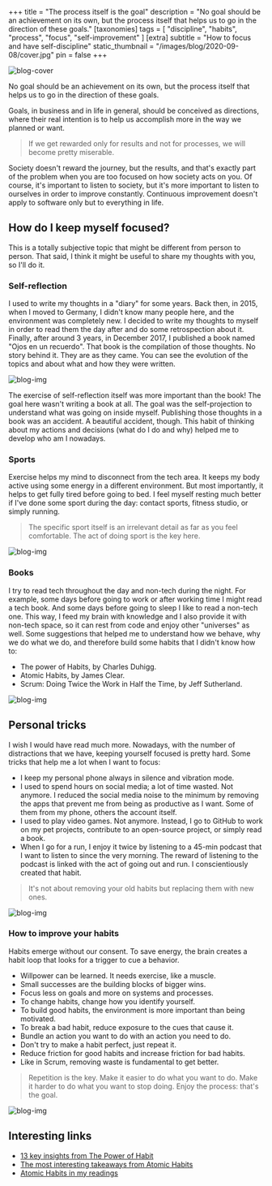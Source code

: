 +++
title = "The process itself is the goal"
description = "No goal should be an achievement on its own, but the process itself that helps us to go in the direction of these goals."
[taxonomies]
tags = [ "discipline", "habits", "process", "focus", "self-improvement" ]
[extra]
subtitle = "How to focus and have self-discipline"
static_thumbnail = "/images/blog/2020-09-08/cover.jpg"
pin = false
+++

![blog-cover](/images/blog/2020-09-08/cover.jpg)

No goal should be an achievement on its own, but the process itself that helps us to go in the direction of these goals.

<!-- more -->

Goals, in business and in life in general, should be conceived as directions, where their real intention is to help us accomplish more in the way we planned or want.

> If we get rewarded only for results and not for processes, we will become pretty miserable.

Society doesn't reward the journey, but the results, and that's exactly part of the problem when you are too focused on how society acts on you. Of course, it's important to listen to society, but it's more important to listen to ourselves in order to improve constantly. Continuous improvement doesn't apply to software only but to everything in life.

## How do I keep myself focused?

This is a totally subjective topic that might be different from person to person. That said, I think it might be useful to share my thoughts with you, so I'll do it.

### Self-reflection

I used to write my thoughts in a "diary" for some years. Back then, in 2015, when I moved to Germany, I didn't know many people here, and the environment was completely new.
I decided to write my thoughts to myself in order to read them the day after and do some retrospection about it. Finally, after around 3 years, in December 2017, I published a book named "Ojos en un recuerdo". That book is the compilation of those thoughts. No story behind it. They are as they came. You can see the evolution of the topics and about what and how they were written.

![blog-img](/images/blog/2020-09-08/oeur-books.jpg)

The exercise of self-reflection itself was more important than the book! The goal here wasn't writing a book at all. The goal was the self-projection to understand what was going on inside myself. Publishing those thoughts in a book was an accident. A beautiful accident, though.
This habit of thinking about my actions and decisions (what do I do and why) helped me to develop who am I nowadays.

### Sports

Exercise helps my mind to disconnect from the tech area. It keeps my body active using some energy in a different environment. But most importantly, it helps to get fully tired before going to bed. I feel myself resting much better if I've done some sport during the day: contact sports, fitness studio, or simply running.

> The specific sport itself is an irrelevant detail as far as you feel comfortable. The act of doing sport is the key here.

![blog-img](/images/blog/2020-09-08/bjj-berlin-2020.jpg)

### Books

I try to read tech throughout the day and non-tech during the night. For example, some days before going to work or after working time I might read a tech book. And some days before going to sleep I like to read a non-tech one. This way, I feed my brain with knowledge and I also provide it with non-tech space, so it can rest from code and enjoy other "universes" as well.
Some suggestions that helped me to understand how we behave, why we do what we do, and therefore build some habits that I didn't know how to:

- The power of Habits, by Charles Duhigg.
- Atomic Habits, by James Clear.
- Scrum: Doing Twice the Work in Half the Time, by Jeff Sutherland.

![blog-img](/images/blog/2020-09-08/atomic-habits.jpg)

## Personal tricks

I wish I would have read much more. Nowadays, with the number of distractions that we have, keeping yourself focused is pretty hard. Some tricks that help me a lot when I want to focus:

- I keep my personal phone always in silence and vibration mode.
- I used to spend hours on social media; a lot of time wasted. Not anymore. I reduced the social media noise to the minimum by removing the apps that prevent me from being as productive as I want. Some of them from my phone, others the account itself.
- I used to play video games. Not anymore. Instead, I go to GitHub to work on my pet projects, contribute to an open-source project, or simply read a book.
- When I go for a run, I enjoy it twice by listening to a 45-min podcast that I want to listen to since the very morning. The reward of listening to the podcast is linked with the act of going out and run. I conscientiously created that habit.

> It's not about removing your old habits but replacing them with new ones.

![blog-img](/images/blog/2020-09-08/chema-jumping.jpg)

### How to improve your habits

Habits emerge without our consent. To save energy, the brain creates a habit loop that looks for a trigger to cue a behavior.

- Willpower can be learned. It needs exercise, like a muscle.
- Small successes are the building blocks of bigger wins.
- Focus less on goals and more on systems and processes.
- To change habits, change how you identify yourself.
- To build good habits, the environment is more important than being motivated.
- To break a bad habit, reduce exposure to the cues that cause it.
- Bundle an action you want to do with an action you need to do.
- Don't try to make a habit perfect, just repeat it.
- Reduce friction for good habits and increase friction for bad habits.
- Like in Scrum, removing waste is fundamental to get better.

> Repetition is the key. Make it easier to do what you want to do. Make it harder to do what you want to stop doing. Enjoy the process: that's the goal.

![blog-img](/images/blog/2020-09-08/chema-next-turm.jpg)

## Interesting links

- [13 key insights from The Power of Habit](https://heleo.com/charles-duhigg-13-key-insights-charles-duhiggs-power-habit/2026/)
- [The most interesting takeaways from Atomic Habits](https://medium.com/@saurinparikh/the-most-interesting-useful-takeaways-from-atomic-habits-9acc20bdc858)
- [Atomic Habits in my readings](/readings/atomic-habits/)
